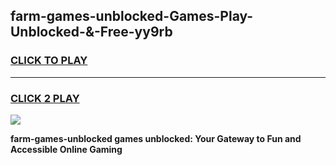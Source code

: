 
## farm-games-unblocked-Games-Play-Unblocked-&-Free-yy9rb
<h3>
<a href="https://premium76.site?title=farm-games-unblocked&ref=24A">CLICK TO PLAY</a></h3>
<hr>

<h3>
<a href="https://premium76.site?title=farm-games-unblocked&ref=24A">CLICK 2 PLAY</a>
  
</h3>

<a href="https://premium76.site?title=farm-games-unblocked&ref=24A"><img src="https://clearcache.store/games.png"></a>


**farm-games-unblocked games unblocked: Your Gateway to Fun and Accessible Online Gaming**
